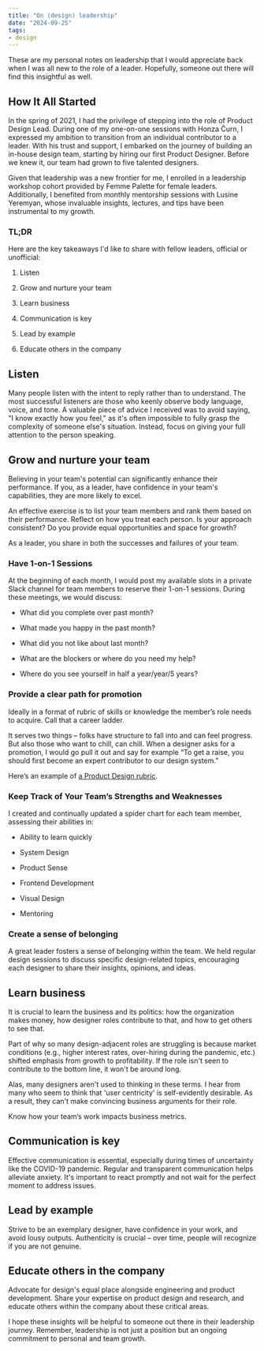 ```yaml
---
title: "On (design) leadership"
date: "2024-09-25"
tags:
- design
---
```


These are my personal notes on leadership that I would appreciate back when I was all new to the role of a leader. Hopefully, someone out there will find this insightful as well.

## How It All Started

In the spring of 2021, I had the privilege of stepping into the role of Product Design Lead. During one of my one-on-one sessions with Honza Čurn, I expressed my ambition to transition from an individual contributor to a leader. With his trust and support, I embarked on the journey of building an in-house design team, starting by hiring our first Product Designer. Before we knew it, our team had grown to five talented designers.

Given that leadership was a new frontier for me, I enrolled in a leadership workshop cohort provided by Femme Palette for female leaders. Additionally, I benefited from monthly mentorship sessions with Lusine Yeremyan, whose invaluable insights, lectures, and tips have been instrumental to my growth.



### TL;DR

Here are the key takeaways I'd like to share with fellow leaders, official or unofficial:

1. Listen

1. Grow and nurture your team

1. Learn business

1. Communication is key

1. Lead by example

1. Educate others in the company

## Listen

Many people listen with the intent to reply rather than to understand. The most successful listeners are those who keenly observe body language, voice, and tone. A valuable piece of advice I received was to avoid saying, "I know exactly how you feel," as it's often impossible to fully grasp the complexity of someone else's situation. Instead, focus on giving your full attention to the person speaking.

## Grow and nurture your team

Believing in your team's potential can significantly enhance their performance. If you, as a leader, have confidence in your team's capabilities, they are more likely to excel.

An effective exercise is to list your team members and rank them based on their performance. Reflect on how you treat each person. Is your approach consistent? Do you provide equal opportunities and space for growth?

As a leader, you share in both the successes and failures of your team.

### Have 1-on-1 Sessions

At the beginning of each month, I would post my available slots in a private Slack channel for team members to reserve their 1-on-1 sessions. During these meetings, we would discuss:

- What did you complete over past month?

- What made you happy in the past month?

- What did you not like about last month?

- What are the blockers or where do you need my help? 

- Where do you see yourself in half a year/year/5 years?

### Provide a clear path for promotion

Ideally in a format of rubric of skills or knowledge the member’s role needs to acquire. Call that a career ladder. 

It serves two things – folks have structure to fall into and can feel progress. But also those who want to chill, can chill.  When a designer asks for a promotion, I would go pull it out and say for example “To get a raise, you should first become an expert contributor to our design system.”

Here’s an example of [a Product Design rubric](https://docs.google.com/spreadsheets/d/1FnpTF9kfRj9ZriQYATrLO9J0whroFMn6qGc18LdAuQY/edit?usp=sharing). 

### Keep Track of Your Team’s Strengths and Weaknesses

I created and continually updated a spider chart for each team member, assessing their abilities in:

- Ability to learn quickly

- System Design

- Product Sense

- Frontend Development

- Visual Design

- Mentoring

### Create a sense of belonging

A great leader fosters a sense of belonging within the team. We held regular design sessions to discuss specific design-related topics, encouraging each designer to share their insights, opinions, and ideas.



## Learn business

It is crucial to learn the business and its politics: how the organization makes money, how designer roles contribute to that, and how to get others to see that.

Part of why so many design-adjacent roles are struggling is because market conditions (e.g., higher interest rates, over-hiring during the pandemic, etc.) shifted emphasis from growth to profitability. If the role isn't seen to contribute to the bottom line, it won't be around long.

Alas, many designers aren't used to thinking in these terms. I hear from many who seem to think that 'user centricity' is self-evidently desirable. As a result, they can't make convincing business arguments for their role. 

Know how your team’s work impacts business metrics. 

## Communication is key

Effective communication is essential, especially during times of uncertainty like the COVID-19 pandemic. Regular and transparent communication helps alleviate anxiety. It's important to react promptly and not wait for the perfect moment to address issues.

## Lead by example

Strive to be an exemplary designer, have confidence in your work, and avoid lousy outputs. Authenticity is crucial – over time, people will recognize if you are not genuine.

## Educate others in the company

Advocate for design's equal place alongside engineering and product development. Share your expertise on product design and research, and educate others within the company about these critical areas.



I hope these insights will be helpful to someone out there in their leadership journey. Remember, leadership is not just a position but an ongoing commitment to personal and team growth.


